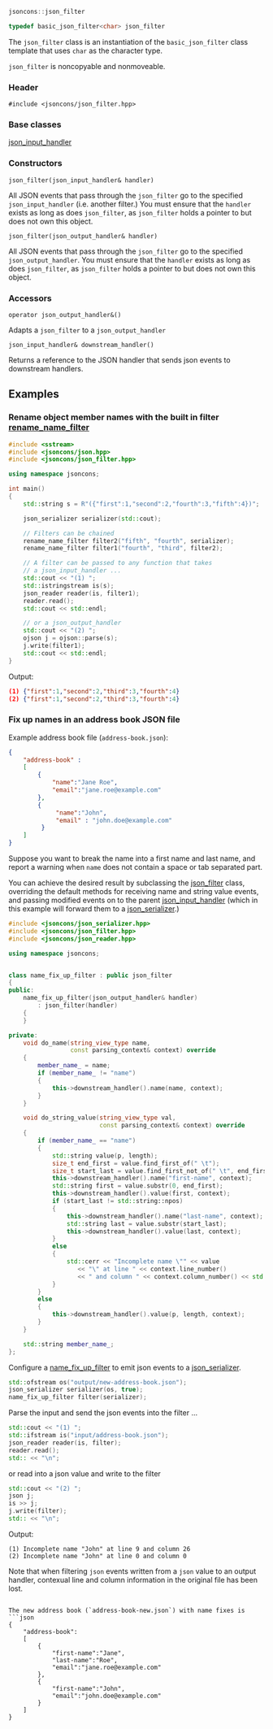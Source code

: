 ```c++
jsoncons::json_filter

typedef basic_json_filter<char> json_filter
```

The `json_filter` class is an instantiation of the `basic_json_filter` class template that uses `char` as the character type.

`json_filter` is noncopyable and nonmoveable.

### Header

    #include <jsoncons/json_filter.hpp>

### Base classes

[json_input_handler](json_input_handler)

### Constructors

    json_filter(json_input_handler& handler)
All JSON events that pass through the `json_filter` go to the specified `json_input_handler` (i.e. another filter.)
You must ensure that the `handler` exists as long as does `json_filter`, as `json_filter` holds a pointer to but does not own this object.

    json_filter(json_output_handler& handler)
All JSON events that pass through the `json_filter` go to the specified `json_output_handler`.
You must ensure that the `handler` exists as long as does `json_filter`, as `json_filter` holds a pointer to but does not own this object.

### Accessors

    operator json_output_handler&() 
Adapts a `json_filter` to a `json_output_handler`

    json_input_handler& downstream_handler()
Returns a reference to the JSON handler that sends json events to downstream handlers. 

## Examples

### Rename object member names with the built in filter [rename_name_filter](https://github.com/danielaparker/jsoncons/wiki/rename_name_filter)

```c++
#include <sstream>
#include <jsoncons/json.hpp>
#include <jsoncons/json_filter.hpp>

using namespace jsoncons;

int main()
{
    std::string s = R"({"first":1,"second":2,"fourth":3,"fifth":4})";    

    json_serializer serializer(std::cout);

    // Filters can be chained
    rename_name_filter filter2("fifth", "fourth", serializer);
    rename_name_filter filter1("fourth", "third", filter2);

    // A filter can be passed to any function that takes
    // a json_input_handler ...
    std::cout << "(1) ";
    std::istringstream is(s);
    json_reader reader(is, filter1);
    reader.read();
    std::cout << std::endl;

    // or a json_output_handler    
    std::cout << "(2) ";
    ojson j = ojson::parse(s);
    j.write(filter1);
    std::cout << std::endl;
}
```
Output:
```json
(1) {"first":1,"second":2,"third":3,"fourth":4}
(2) {"first":1,"second":2,"third":3,"fourth":4}
```

### Fix up names in an address book JSON file

Example address book file (`address-book.json`):
```json
{
    "address-book" : 
    [
        {
            "name":"Jane Roe",
            "email":"jane.roe@example.com"
        },
        {
             "name":"John",
             "email" : "john.doe@example.com"
         }
    ]
}
```

Suppose you want to break the name into a first name and last name, and report a warning when `name` does not contain a space or tab separated part. 

You can achieve the desired result by subclassing the [json_filter](json_filter) class, overriding the default methods for receiving name and string value events, and passing modified events on to the parent [json_input_handler](json_input_handler) (which in this example will forward them to a [json_serializer](json_serializer).) 
```c++
#include <jsoncons/json_serializer.hpp>
#include <jsoncons/json_filter.hpp>
#include <jsoncons/json_reader.hpp>

using namespace jsoncons;


class name_fix_up_filter : public json_filter
{
public:
    name_fix_up_filter(json_output_handler& handler)
        : json_filter(handler)
    {
    }

private:
    void do_name(string_view_type name, 
                 const parsing_context& context) override
    {
        member_name_ = name;
        if (member_name_ != "name")
        {
            this->downstream_handler().name(name, context);
        }
    }

    void do_string_value(string_view_type val, 
                         const parsing_context& context) override
    {
        if (member_name_ == "name")
        {
            std::string value(p, length);
            size_t end_first = value.find_first_of(" \t");
            size_t start_last = value.find_first_not_of(" \t", end_first);
            this->downstream_handler().name("first-name", context);
            std::string first = value.substr(0, end_first);
            this->downstream_handler().value(first, context);
            if (start_last != std::string::npos)
            {
                this->downstream_handler().name("last-name", context);
                std::string last = value.substr(start_last);
                this->downstream_handler().value(last, context);
            }
            else
            {
                std::cerr << "Incomplete name \"" << value
                   << "\" at line " << context.line_number()
                   << " and column " << context.column_number() << std::endl;
            }
        }
        else
        {
            this->downstream_handler().value(p, length, context);
        }
    }

    std::string member_name_;
};
```
Configure a [name_fix_up_filter](name_fix_up_filter) to emit json events to a [json_serializer](json_serializer). 
```c++
std::ofstream os("output/new-address-book.json");
json_serializer serializer(os, true);
name_fix_up_filter filter(serializer);
```
Parse the input and send the json events into the filter ...
```c++
std::cout << "(1) ";
std::ifstream is("input/address-book.json");
json_reader reader(is, filter);
reader.read();
std:: << "\n";
```
or read into a json value and write to the filter
```c++
std::cout << "(2) ";
json j;
is >> j;
j.write(filter);
std:: << "\n";
```
Output:
```
(1) Incomplete name "John" at line 9 and column 26 
(2) Incomplete name "John" at line 0 and column 0
```
Note that when filtering `json` events written from a `json` value to an output handler, contexual line and column information in the original file has been lost. 
```

The new address book (`address-book-new.json`) with name fixes is
```json
{
    "address-book":
    [
        {
            "first-name":"Jane",
            "last-name":"Roe",
            "email":"jane.roe@example.com"
        },
        {
            "first-name":"John",
            "email":"john.doe@example.com"
        }
    ]
}
```

